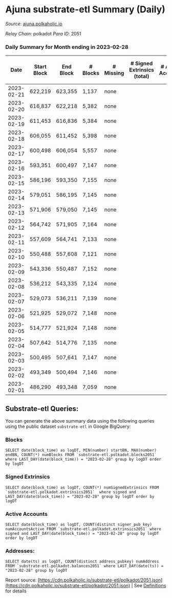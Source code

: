 # Ajuna substrate-etl Summary (Daily)

_Source_: [ajuna.polkaholic.io](https://ajuna.polkaholic.io)

*Relay Chain*: polkadot
*Para ID*: 2051



### Daily Summary for Month ending in 2023-02-28


| Date | Start Block | End Block | # Blocks | # Missing | # Signed Extrinsics (total) | # Active Accounts | # Addresses with Balances | # Events | # Transfers | # XCM Transfers In | # XCM Transfers Out |
| ---- | ----------- | --------- | -------- | --------- | --------------------------- | ----------------- | ------------------------- | -------- | ----------- | ------------------ | ------------------- |
| 2023-02-21 | 622,219 | 623,355 | 1,137 | none  |  |  |  | 2,275 |   |   |   |
| 2023-02-20 | 616,837 | 622,218 | 5,382 | none  |  |  |  | 10,767 |   |   |   |
| 2023-02-19 | 611,453 | 616,836 | 5,384 | none  |  |  | 7 | 10,771 |   |   |   |
| 2023-02-18 | 606,055 | 611,452 | 5,398 | none  |  |  | 7 | 10,799 |   |   |   |
| 2023-02-17 | 600,498 | 606,054 | 5,557 | none  |  |  | 7 | 11,120 |   |   |   |
| 2023-02-16 | 593,351 | 600,497 | 7,147 | none  |  |  | 7 | 14,298 |   |   |   |
| 2023-02-15 | 586,196 | 593,350 | 7,155 | none  |  |  | 7 | 14,314 |   |   |   |
| 2023-02-14 | 579,051 | 586,195 | 7,145 | none  |  |  | 7 | 14,294 |   |   |   |
| 2023-02-13 | 571,906 | 579,050 | 7,145 | none  |  |  | 7 | 14,294 |   |   |   |
| 2023-02-12 | 564,742 | 571,905 | 7,164 | none  |  |  | 7 | 14,332 |   |   |   |
| 2023-02-11 | 557,609 | 564,741 | 7,133 | none  |  |  | 7 | 14,270 |   |   |   |
| 2023-02-10 | 550,488 | 557,608 | 7,121 | none  |  |  | 7 | 14,249 |   |   |   |
| 2023-02-09 | 543,336 | 550,487 | 7,152 | none  |  |  | 7 | 14,308 |   |   |   |
| 2023-02-08 | 536,212 | 543,335 | 7,124 | none  |  |  | 7 | 14,252 |   |   |   |
| 2023-02-07 | 529,073 | 536,211 | 7,139 | none  |  |  | 7 | 14,282 |   |   |   |
| 2023-02-06 | 521,925 | 529,072 | 7,148 | none  |  |  | 7 | 14,300 |   |   |   |
| 2023-02-05 | 514,777 | 521,924 | 7,148 | none  |  |  | 7 | 14,300 |   |   |   |
| 2023-02-04 | 507,642 | 514,776 | 7,135 | none  |  |  | 7 | 14,273 |   |   |   |
| 2023-02-03 | 500,495 | 507,641 | 7,147 | none  |  |  | 7 | 14,301 |   |   |   |
| 2023-02-02 | 493,349 | 500,494 | 7,146 | none  |  |  | 7 | 14,296 |   |   |   |
| 2023-02-01 | 486,290 | 493,348 | 7,059 | none  |  |  | 7 | 14,122 |   |   |   |

## Substrate-etl Queries:
You can generate the above summary data using the following queries using the public dataset `substrate-etl` in Google BigQuery:


### Blocks
```
SELECT date(block_time) as logDT, MIN(number) startBN, MAX(number) endBN, COUNT(*) numBlocks FROM `substrate-etl.polkadot.blocks2051`  where LAST_DAY(date(block_time)) = "2023-02-28" group by logDT order by logDT
```


### Signed Extrinsics
```
SELECT date(block_time) as logDT, COUNT(*) numSignedExtrinsics FROM `substrate-etl.polkadot.extrinsics2051`  where signed and LAST_DAY(date(block_time)) = "2023-02-28" group by logDT order by logDT
```


### Active Accounts
```
SELECT date(block_time) as logDT, COUNT(distinct signer_pub_key) numAccountsActive FROM `substrate-etl.polkadot.extrinsics2051` where signed and LAST_DAY(date(block_time)) = "2023-02-28" group by logDT order by logDT
```


### Addresses:
```
SELECT date(ts) as logDT, COUNT(distinct address_pubkey) numAddress FROM `substrate-etl.polkadot.balances2051` where LAST_DAY(date(ts)) = "2023-02-28" group by logDT
```



Report source: [https://cdn.polkaholic.io/substrate-etl/polkadot/2051.json](https://cdn.polkaholic.io/substrate-etl/polkadot/2051.json) | See [Definitions](/DEFINITIONS.md) for details
